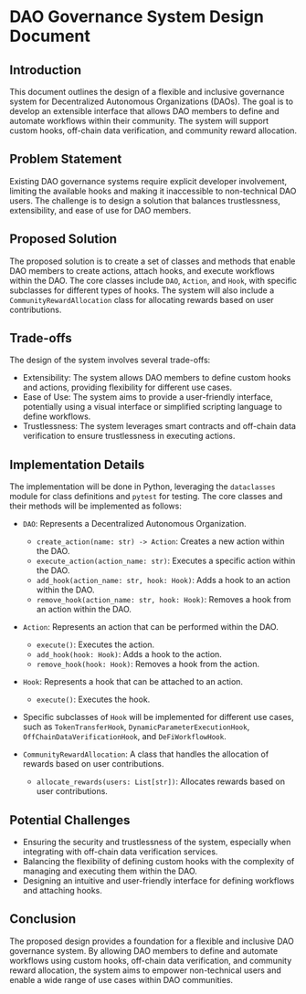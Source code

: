 # DAO Governance System Design Document

## Introduction
This document outlines the design of a flexible and inclusive governance system for Decentralized Autonomous Organizations (DAOs). The goal is to develop an extensible interface that allows DAO members to define and automate workflows within their community. The system will support custom hooks, off-chain data verification, and community reward allocation.

## Problem Statement
Existing DAO governance systems require explicit developer involvement, limiting the available hooks and making it inaccessible to non-technical DAO users. The challenge is to design a solution that balances trustlessness, extensibility, and ease of use for DAO members.

## Proposed Solution
The proposed solution is to create a set of classes and methods that enable DAO members to create actions, attach hooks, and execute workflows within the DAO. The core classes include `DAO`, `Action`, and `Hook`, with specific subclasses for different types of hooks. The system will also include a `CommunityRewardAllocation` class for allocating rewards based on user contributions.

## Trade-offs
The design of the system involves several trade-offs:
- Extensibility: The system allows DAO members to define custom hooks and actions, providing flexibility for different use cases.
- Ease of Use: The system aims to provide a user-friendly interface, potentially using a visual interface or simplified scripting language to define workflows.
- Trustlessness: The system leverages smart contracts and off-chain data verification to ensure trustlessness in executing actions.

## Implementation Details
The implementation will be done in Python, leveraging the `dataclasses` module for class definitions and `pytest` for testing. The core classes and their methods will be implemented as follows:

- `DAO`: Represents a Decentralized Autonomous Organization.
  - `create_action(name: str) -> Action`: Creates a new action within the DAO.
  - `execute_action(action_name: str)`: Executes a specific action within the DAO.
  - `add_hook(action_name: str, hook: Hook)`: Adds a hook to an action within the DAO.
  - `remove_hook(action_name: str, hook: Hook)`: Removes a hook from an action within the DAO.

- `Action`: Represents an action that can be performed within the DAO.
  - `execute()`: Executes the action.
  - `add_hook(hook: Hook)`: Adds a hook to the action.
  - `remove_hook(hook: Hook)`: Removes a hook from the action.

- `Hook`: Represents a hook that can be attached to an action.
  - `execute()`: Executes the hook.

- Specific subclasses of `Hook` will be implemented for different use cases, such as `TokenTransferHook`, `DynamicParameterExecutionHook`, `OffChainDataVerificationHook`, and `DeFiWorkflowHook`.

- `CommunityRewardAllocation`: A class that handles the allocation of rewards based on user contributions.
  - `allocate_rewards(users: List[str])`: Allocates rewards based on user contributions.

## Potential Challenges
- Ensuring the security and trustlessness of the system, especially when integrating with off-chain data verification services.
- Balancing the flexibility of defining custom hooks with the complexity of managing and executing them within the DAO.
- Designing an intuitive and user-friendly interface for defining workflows and attaching hooks.

## Conclusion
The proposed design provides a foundation for a flexible and inclusive DAO governance system. By allowing DAO members to define and automate workflows using custom hooks, off-chain data verification, and community reward allocation, the system aims to empower non-technical users and enable a wide range of use cases within DAO communities.
